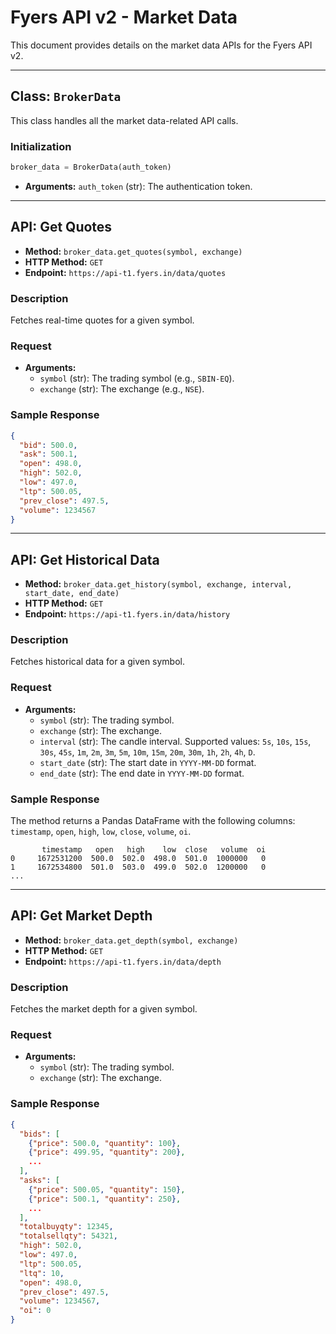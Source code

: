 # Fyers API v2 - Market Data

This document provides details on the market data APIs for the Fyers API v2.

---

## Class: `BrokerData`

This class handles all the market data-related API calls.

### Initialization

```python
broker_data = BrokerData(auth_token)
```

- **Arguments:** `auth_token` (str): The authentication token.

---

## API: Get Quotes

- **Method:** `broker_data.get_quotes(symbol, exchange)`
- **HTTP Method:** `GET`
- **Endpoint:** `https://api-t1.fyers.in/data/quotes`

### Description
Fetches real-time quotes for a given symbol.

### Request
- **Arguments:**
  - `symbol` (str): The trading symbol (e.g., `SBIN-EQ`).
  - `exchange` (str): The exchange (e.g., `NSE`).

### Sample Response
```json
{
  "bid": 500.0,
  "ask": 500.1,
  "open": 498.0,
  "high": 502.0,
  "low": 497.0,
  "ltp": 500.05,
  "prev_close": 497.5,
  "volume": 1234567
}
```

---

## API: Get Historical Data

- **Method:** `broker_data.get_history(symbol, exchange, interval, start_date, end_date)`
- **HTTP Method:** `GET`
- **Endpoint:** `https://api-t1.fyers.in/data/history`

### Description
Fetches historical data for a given symbol.

### Request
- **Arguments:**
  - `symbol` (str): The trading symbol.
  - `exchange` (str): The exchange.
  - `interval` (str): The candle interval. Supported values: `5s`, `10s`, `15s`, `30s`, `45s`, `1m`, `2m`, `3m`, `5m`, `10m`, `15m`, `20m`, `30m`, `1h`, `2h`, `4h`, `D`.
  - `start_date` (str): The start date in `YYYY-MM-DD` format.
  - `end_date` (str): The end date in `YYYY-MM-DD` format.

### Sample Response
The method returns a Pandas DataFrame with the following columns: `timestamp`, `open`, `high`, `low`, `close`, `volume`, `oi`.

```
       timestamp   open   high    low  close   volume  oi
0     1672531200  500.0  502.0  498.0  501.0  1000000   0
1     1672534800  501.0  503.0  499.0  502.0  1200000   0
...
```

---

## API: Get Market Depth

- **Method:** `broker_data.get_depth(symbol, exchange)`
- **HTTP Method:** `GET`
- **Endpoint:** `https://api-t1.fyers.in/data/depth`

### Description
Fetches the market depth for a given symbol.

### Request
- **Arguments:**
  - `symbol` (str): The trading symbol.
  - `exchange` (str): The exchange.

### Sample Response
```json
{
  "bids": [
    {"price": 500.0, "quantity": 100},
    {"price": 499.95, "quantity": 200},
    ...
  ],
  "asks": [
    {"price": 500.05, "quantity": 150},
    {"price": 500.1, "quantity": 250},
    ...
  ],
  "totalbuyqty": 12345,
  "totalsellqty": 54321,
  "high": 502.0,
  "low": 497.0,
  "ltp": 500.05,
  "ltq": 10,
  "open": 498.0,
  "prev_close": 497.5,
  "volume": 1234567,
  "oi": 0
}
```
